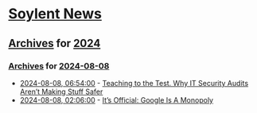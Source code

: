# [Soylent News](../../../README.md)

## [Archives](../../index.md) for [2024](../index.md)

### [Archives](../../index.md) for [2024-08-08](index.md)

* [2024-08-08, 06:54:00](https://soylentnews.org/article.pl?sid=24/08/07/039218&from=rss) - [Teaching to the Test. Why IT Security Audits Aren’t Making Stuff Safer](https://soylentnews.org/article.pl?sid=24/08/07/039218&from=rss)
* [2024-08-08, 02:06:00](https://soylentnews.org/article.pl?sid=24/08/07/0258226&from=rss) - [It’s Official: Google Is A Monopoly](https://soylentnews.org/article.pl?sid=24/08/07/0258226&from=rss)
